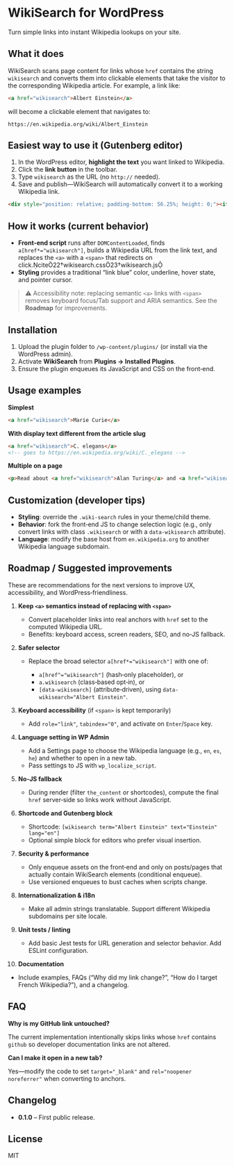 # WikiSearch for WordPress

Turn simple links into instant Wikipedia lookups on your site.

## What it does

WikiSearch scans page content for links whose `href` contains the string `wikisearch` and converts them into clickable elements that take the visitor to the corresponding Wikipedia article. For example, a link like:

```html
<a href="wikisearch">Albert Einstein</a>
```

will become a clickable element that navigates to:

```
https://en.wikipedia.org/wiki/Albert_Einstein
```

## Easiest way to use it (Gutenberg editor)

1. In the WordPress editor, **highlight the text** you want linked to Wikipedia.
2. Click the **link button** in the toolbar.
3. Type `wikisearch` as the URL (no `http://` needed).
4. Save and publish—WikiSearch will automatically convert it to a working Wikipedia link.

```html
<div style="position: relative; padding-bottom: 56.25%; height: 0;"><iframe src="https://www.loom.com/embed/12c90919d9bb4e2c84255c69624da187?sid=4ad5d344-4d1c-4c98-aede-71f3e0bd043f" frameborder="0" webkitallowfullscreen mozallowfullscreen allowfullscreen style="position: absolute; top: 0; left: 0; width: 100%; height: 100%;"></iframe></div>
```

## How it works (current behavior)

* **Front‑end script** runs after `DOMContentLoaded`, finds `a[href*="wikisearch"]`, builds a Wikipedia URL from the link text, and replaces the `<a>` with a `<span>` that redirects on click.cite22†wikisearch.css23†wikisearch.js
* **Styling** provides a traditional “link blue” color, underline, hover state, and pointer cursor.

> ⚠️ Accessibility note: replacing semantic `<a>` links with `<span>` removes keyboard focus/Tab support and ARIA semantics. See the **Roadmap** for improvements.

## Installation

1. Upload the plugin folder to `/wp-content/plugins/` (or install via the WordPress admin).
2. Activate **WikiSearch** from **Plugins → Installed Plugins**.
3. Ensure the plugin enqueues its JavaScript and CSS on the front‑end.

## Usage examples

**Simplest**

```html
<a href="wikisearch">Marie Curie</a>
```

**With display text different from the article slug**

```html
<a href="wikisearch">C. elegans</a>
<!-- goes to https://en.wikipedia.org/wiki/C._elegans -->
```

**Multiple on a page**

```html
<p>Read about <a href="wikisearch">Alan Turing</a> and <a href="wikisearch">Ada Lovelace</a>.</p>
```

## Customization (developer tips)

* **Styling**: override the `.wiki-search` rules in your theme/child theme.
* **Behavior**: fork the front‑end JS to change selection logic (e.g., only convert links with class `.wikisearch` or with a `data-wikisearch` attribute).
* **Language**: modify the base host from `en.wikipedia.org` to another Wikipedia language subdomain.

## Roadmap / Suggested improvements

These are recommendations for the next versions to improve UX, accessibility, and WordPress‑friendliness.

1. **Keep `<a>` semantics instead of replacing with `<span>`**

    * Convert placeholder links into real anchors with `href` set to the computed Wikipedia URL.
    * Benefits: keyboard access, screen readers, SEO, and no‑JS fallback.

2. **Safer selector**

    * Replace the broad selector `a[href*="wikisearch"]` with one of:

        * `a[href^="wikisearch"]` (hash‑only placeholder), or
        * `a.wikisearch` (class‑based opt‑in), or
        * `[data-wikisearch]` (attribute‑driven), using `data-wikisearch="Albert Einstein"`.

3. **Keyboard accessibility** (if `<span>` is kept temporarily)

    * Add `role="link"`, `tabindex="0"`, and activate on `Enter`/`Space` key.

4. **Language setting in WP Admin**

    * Add a Settings page to choose the Wikipedia language (e.g., `en`, `es`, `he`) and whether to open in a new tab.
    * Pass settings to JS with `wp_localize_script`.

5. **No‑JS fallback**

    * During render (filter `the_content` or shortcodes), compute the final `href` server‑side so links work without JavaScript.

6. **Shortcode and Gutenberg block**

    * Shortcode: `[wikisearch term="Albert Einstein" text="Einstein" lang="en"]`
    * Optional simple block for editors who prefer visual insertion.

7. **Security & performance**

    * Only enqueue assets on the front‑end and only on posts/pages that actually contain WikiSearch elements (conditional enqueue).
    * Use versioned enqueues to bust caches when scripts change.

8. **Internationalization & i18n**

    * Make all admin strings translatable. Support different Wikipedia subdomains per site locale.

9. **Unit tests / linting**

    * Add basic Jest tests for URL generation and selector behavior. Add ESLint configuration.

10. **Documentation**

* Include examples, FAQs (“Why did my link change?”, “How do I target French Wikipedia?”), and a changelog.

## FAQ

**Why is my GitHub link untouched?**

The current implementation intentionally skips links whose `href` contains `github` so developer documentation links are not altered.

**Can I make it open in a new tab?**

Yes—modify the code to set `target="_blank"` and `rel="noopener noreferrer"` when converting to anchors.

## Changelog

* **0.1.0** – First public release.

## License

MIT

